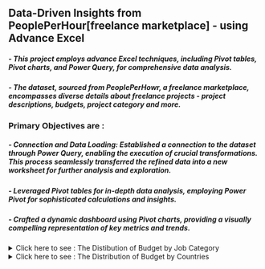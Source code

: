## Data-Driven Insights from PeoplePerHour[freelance marketplace] - using Advance Excel

##### - This project employs advance Excel techniques, including Pivot tables, Pivot charts, and Power Query, for comprehensive data analysis.
##### - The dataset, sourced from PeoplePerHowr, a freelance marketplace, encompasses diverse details about freelance projects - project descriptions, budgets, project category and more.

### Primary Objectives are :
##### - Connection and Data Loading: Established a connection to the dataset through Power Query, enabling the execution of crucial transformations. This process seamlessly transferred the refined data into a new worksheet for further analysis and exploration.
##### - Leveraged Pivot tables for in-depth data analysis, employing Power Pivot for sophisticated calculations and insights.
##### - Crafted a dynamic dashboard using Pivot charts, providing a visually compelling representation of key metrics and trends.

<details>
  <summary>
    Click here to see : The Distibution of Budget by Job Category
  </summary>
  <p align=''center'>
    <img src='https://github.com/Shuhaib73/Excel_Freelance_Project/blob/main/Visuals/Q1.PNG' />
  </p>
</details>

<details>
  <summary>
    Click here to see : The Distribution of Budget by Countries
  </summary>
  <p align='center'>
    <img src='https://github.com/Shuhaib73/Excel_Freelance_Project/blob/main/Visuals/Q2.1.PNG' />
  </p>
</details>




